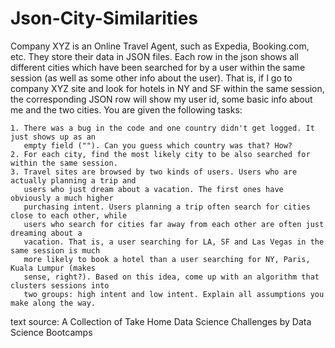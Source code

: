 # Json-City-Similarities

Company XYZ is an Online Travel Agent, such as Expedia, Booking.com, etc.
They store their data in JSON files. Each row in the json shows all different cities which have
been searched for by a user within the same session (as well as some other info about the user).
That is, if I go to company XYZ site and look for hotels in NY and SF within the same session,
the corresponding JSON row will show my user id, some basic info about me and the two cities.
You are given the following tasks:

    1. There was a bug in the code and one country didn't get logged. It just shows up as an
       empty field (""). Can you guess which country was that? How?
    2. For each city, find the most likely city to be also searched for within the same session.
    3. Travel sites are browsed by two kinds of users. Users who are actually planning a trip and
       users who just dream about a vacation. The first ones have obviously a much higher
       purchasing intent. Users planning a trip often search for cities close to each other, while
       users who search for cities far away from each other are often just dreaming about a
       vacation. That is, a user searching for LA, SF and Las Vegas in the same session is much
       more likely to book a hotel than a user searching for NY, Paris, Kuala Lumpur (makes
       sense, right?). Based on this idea, come up with an algorithm that clusters sessions into
       two groups: high intent and low intent. Explain all assumptions you make along the way.


text source: A Collection of Take Home Data Science Challenges by Data Science Bootcamps
